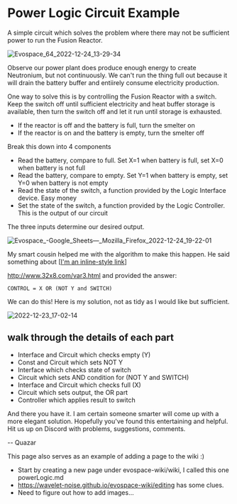 # Power Logic Circuit Example
A simple circuit which solves the problem where there may not be sufficient power to run the Fusion Reactor.

![Evospace_64_2022-12-24_13-29-34](https://user-images.githubusercontent.com/5489496/209455919-3ea0d714-692d-48d4-8c6b-cf3a780405f3.png)

Observe our power plant does produce enough energy to create Neutronium, but not continuously. We can't run the thing full out because it will drain the battery buffer and entiirely consume electricity production.

One way to solve this is by controlling the Fusion Reactor with a switch. Keep the switch off until sufficient electricity and heat buffer storage is available, then turn the switch off and let it run until storage is exhausted.
* If the reactor is off and the battery is full, turn the smelter on
* If the reactor is on and the battery is empty, turn the smelter off

Break this down into 4 components
* Read the battery, compare to full. Set X=1 when battery is full, set X=0 when battery is not full
* Read the battery, compare to empty. Set Y=1 when battery is empty, set Y=0 when battery is not empty
* Read the state of the switch, a function provided by the Logic Interface device. Easy money
* Set the state of the switch, a function provided by the Logic Controller. This is the output of our circuit

The three inputs determine our desired output.

![Evospace_-_Google_Sheets_—_Mozilla_Firefox_2022-12-24_19-22-01](https://user-images.githubusercontent.com/5489496/209456016-44f435ea-5d86-4359-9884-dc8ad9ba6208.png)


My smart cousin helped me with the algorithm to make this happen. He said something about [[I'm an inline-style link](http://www.32x8.com/var3.html)]

http://www.32x8.com/var3.html and provided the answer:

```CONTROL = X OR (NOT Y and SWITCH)```

We can do this! Here is my solution, not as tidy as I would like but sufficient.

![2022-12-23_17-02-14](https://user-images.githubusercontent.com/5489496/209456218-e5895183-53f8-4443-bf81-29ca54c6baef.jpg)

## walk through the details of each part

* Interface and Circuit which checks empty (Y)
* Const and Circuit which sets NOT Y
* Interface which checks state of switch
* Circuit which sets AND condition for (NOT Y and SWITCH)
* Interface and Circuit which checks full (X)
* Circuit which sets output, the OR part
* Controller which applies result to switch

And there you have it. I am certain someone smarter will come up with a more elegant solution. Hopefully you've found this entertaining and helpful. Hit us up on Discord with problems, suggestions, comments.

-- Quazar

This page also serves as an example of adding a page to the wiki :) 
* Start by creating a new page under evospace-wiki/wiki, I called this one powerLogic.md
* https://wavelet-noise.github.io/evospace-wiki/editing has some clues. 
* Need to figure out how to add images...
